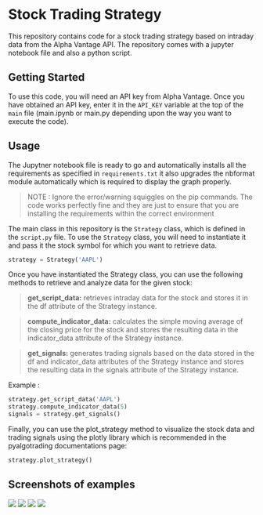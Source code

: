 # Stock Trading Strategy

This repository contains code for a stock trading strategy based on intraday data from the Alpha Vantage API.
The repository comes with a jupyter notebook file and also a python script.

## Getting Started

To use this code, you will need an API key from Alpha Vantage. Once you have obtained an API key, enter it in the `API_KEY` variable at the top of the `main` file (main.ipynb or main.py depending upon the way you want to execute the code).

## Usage

The Jupytner notebook file is ready to go and automatically installs all the requirements as specified in `requirements.txt` it also upgrades the nbformat module automatically which is required to display the graph properly.

>NOTE : Ignore the error/warning squiggles on the pip commands. The code works perfectly fine and they are just to ensure that you are installing the requirements within the correct environment

The main class in this repository is the `Strategy` class, which is defined in the `script.py` file. To use the `Strategy` class, you will need to instantiate it and pass it the stock symbol for which you want to retrieve data.

```python
strategy = Strategy('AAPL')
```
Once you have instantiated the Strategy class, you can use the following methods to retrieve and analyze data for the given stock:

>**get_script_data:** retrieves intraday data for the stock and stores it in the df attribute of the Strategy instance.

>**compute_indicator_data:** calculates the simple moving average of the closing price for the stock and stores the resulting data in the indicator_data attribute of the Strategy instance.

>**get_signals:** generates trading signals based on the data stored in the df and indicator_data attributes of the Strategy instance and stores the resulting data in the signals attribute of the Strategy instance.

Example : 
```python
strategy.get_script_data('AAPL')
strategy.compute_indicator_data(5)
signals = strategy.get_signals()
```

Finally, you can use the plot_strategy method to visualize the stock data and trading signals using the plotly library which is recommended in the pyalgotrading documentations page:
```python
strategy.plot_strategy()
```

## Screenshots of examples
<img src="https://drive.google.com/uc?id=1rGPAusX7DTIrwguDf-xsFXn9h0R9ntLD">
<img src="https://drive.google.com/uc?id=1rHN3gHTe9o1EIcX3Crkm7yUxYFneF-vy">
<img src="https://drive.google.com/uc?id=1rBWYWiL3lp40s1j_RyeJbzZMoCqUU3Rv">
<img src="https://drive.google.com/uc?id=1rEShf4xTFN_a6YPdRZxoQkTl4hKwVEzH">